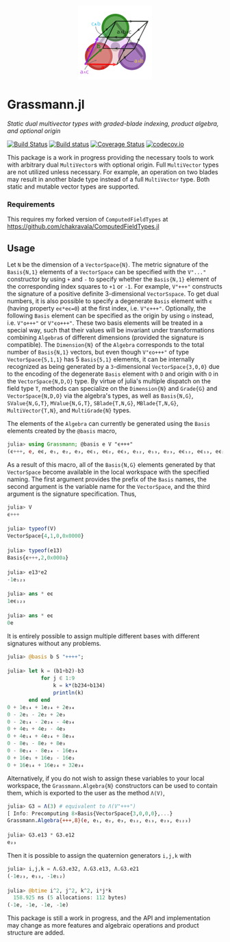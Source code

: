 <p align="center">
  <img src="./docs/src/assets/logo.png" alt="Grassmann.jl"/>
</p>

# Grassmann.jl

*Static dual multivector types with graded-blade indexing, product algebra, and optional origin*

[![Build Status](https://travis-ci.org/chakravala/Grassmann.jl.svg?branch=master)](https://travis-ci.org/chakravala/Grassmann.jl)
[![Build status](https://ci.appveyor.com/api/projects/status/c36u0rgtm2rjcquk?svg=true)](https://ci.appveyor.com/project/chakravala/grassmann-jl)
[![Coverage Status](https://coveralls.io/repos/chakravala/Grassmann.jl/badge.svg?branch=master&service=github)](https://coveralls.io/github/chakravala/Grassmann.jl?branch=master)
[![codecov.io](http://codecov.io/github/chakravala/Grassmann.jl/coverage.svg?branch=master)](http://codecov.io/github/chakravala/Grassmann.jl?branch=master)

This package is a work in progress providing the necessary tools to work with arbitrary dual `MultiVector`s with optional origin. Full `MultiVector` types are not utilized unless necessary. For example, an operation on two blades may result in another blade type instead of a full `MultiVector` type. Both static and mutable vector types are supported.

### Requirements

This requires my forked version of `ComputedFieldTypes` at https://github.com/chakravala/ComputedFieldTypes.jl

## Usage

Let `N` be the dimension of a `VectorSpace{N}`. The metric signature of the `Basis{N,1}` elements of a `VectorSpace` can be specified with the `V"..."` constructor by using `+` and `-` to specify whether the `Basis{N,1}` element of the corresponding index squares to `+1` or `-1`.
For example, `V"+++"` constructs the signature of a positive definite 3-dimensional `VectorSspace`.
To get dual numbers, it is also possible to specify a degenerate `Basis` element with `ϵ` (having property `eϵ*eϵ=0`) at the first index, i.e. `V"ϵ+++"`.
Optionally, the following `Basis` element can be specified as the origin by using `o` instead, i.e. `V"o+++"` or `V"ϵo+++"`.
These two basis elements will be treated in a special way, such that their values will be invariant under transformations combining `Algebra`s of different dimensions (provided the signature is compatible).
The `Dimension{N}` of the `Algebra` corresponds to the total number of `Basis{N,1}` vectors, but even though `V"ϵo+++"` of type `VectorSpace{5,1,1}` has 5 `Basis{5,1}` elements, it can be internally recognized as being generated by a `3`-dimensional `VectorSpace{3,0,0}` due to the encoding of the degenerate `Basis` element with `D` and origin with `O` in the `VectorSpace{N,D,O}` type.
By virtue of julia's multiple dispatch on the field type `T`, methods can specialize on the `Dimension{N}` and `Grade{G}` and `VectorSpace{N,D,O}` via the algebra's types, as well as `Basis{N,G}`, `SValue{N,G,T}`, `MValue{N,G,T}`, `SBlade{T,N,G}`, `MBlade{T,N,G}`, `MultiVector{T,N}`, and `MultiGrade{N}` types.

The elements of the `Algebra` can currently be generated using the `Basis` elements created by the `@basis` macro,
```Julia
julia> using Grassmann; @basis e V "ϵ+++"
(ϵ+++, e, eϵ, e₁, e₂, e₃, eϵ₁, eϵ₂, eϵ₃, e₁₂, e₁₃, e₂₃, eϵ₁₂, eϵ₁₃, eϵ₂₃, e₁₂₃, eϵ₁₂₃)
```
As a result of this macro, all of the `Basis{N,G}` elements generated by that `VectorSpace` become available in the local workspace with the specified naming.
The first argument provides the prefix of the `Basis` names, the second argument is the variable name for the `VectorSpace`, and the third argument is the signature specification. Thus,
```Julia
julia> V
ϵ+++

julia> typeof(V)
VectorSpace{4,1,0,0x0000}

julia> typeof(e13)
Basis{ϵ+++,2,0x000a}

julia> e13*e2
-1e₁₂₃

julia> ans * eϵ
1eϵ₁₂₃

julia> ans * eϵ
0e
```
It is entirely possible to assign multiple different bases with different signatures without any problems.
```Julia
julia> @basis b S "++++";

julia> let k = (b1+b2)-b3
           for j ∈ 1:9
               k = k*(b234+b134)
               println(k)
       end end
0 + 1e₁₄ + 1e₂₄ + 2e₃₄
0 - 2e₁ - 2e₂ + 2e₃
0 - 2e₁₄ - 2e₂₄ - 4e₃₄
0 + 4e₁ + 4e₂ - 4e₃
0 + 4e₁₄ + 4e₂₄ + 8e₃₄
0 - 8e₁ - 8e₂ + 8e₃
0 - 8e₁₄ - 8e₂₄ - 16e₃₄
0 + 16e₁ + 16e₂ - 16e₃
0 + 16e₁₄ + 16e₂₄ + 32e₃₄
```
Alternatively, if you do not wish to assign these variables to your local workspace, the `Grassmann.Algebra{N}` constructors can be used to contain them, which is exported to the user as the method `Λ(V)`,
```Julia
julia> G3 = Λ(3) # equivalent to Λ(V"+++")
[ Info: Precomputing 8×Basis{VectorSpace{3,0,0,0},...}
Grassmann.Algebra{+++,8}(e, e₁, e₂, e₃, e₁₂, e₁₃, e₂₃, e₁₂₃)

julia> G3.e13 * G3.e12
e₂₃
```
Then it is possible to assign the quaternion generators `i,j,k` with
```Julia
julia> i,j,k = Λ.G3.e32, Λ.G3.e13, Λ.G3.e21
(-1e₂₃, e₁₃, -1e₁₂)

julia> @btime i^2, j^2, k^2, i*j*k
  158.925 ns (5 allocations: 112 bytes)
(-1e, -1e, -1e, -1e)
```
This package is still a work in progress, and the API and implementation may change as more features and algebraic operations and product structure are added.
